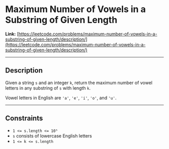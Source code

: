# Maximum Number of Vowels in a Substring of Given Length

**Link:** [https://leetcode.com/problems/maximum-number-of-vowels-in-a-substring-of-given-length/description/](https://leetcode.com/problems/maximum-number-of-vowels-in-a-substring-of-given-length/description/)

---

## Description

Given a string `s` and an integer `k`, return the maximum number of vowel letters in any substring of `s` with length `k`.

Vowel letters in English are `'a'`, `'e'`, `'i'`, `'o'`, and `'u'`.

---

## Constraints

- `1 <= s.length <= 10⁵`  
- `s` consists of lowercase English letters  
- `1 <= k <= s.length`
